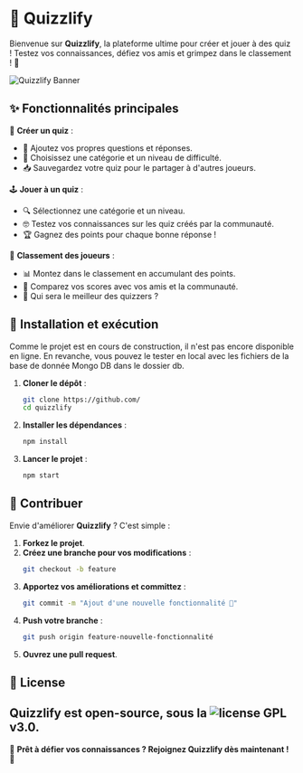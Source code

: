 # 🧠 Quizzlify 

Bienvenue sur **Quizzlify**, la plateforme ultime pour créer et jouer à des quiz ! Testez vos connaissances, défiez vos amis et grimpez dans le classement ! 🚀

![Quizzlify Banner](screenshots/banner.png)

## ✨ Fonctionnalités principales

🎨 **Créer un quiz** :
- 📝 Ajoutez vos propres questions et réponses.
- 🎯 Choisissez une catégorie et un niveau de difficulté.
- 📥 Sauvegardez votre quiz pour le partager à d'autres joueurs.

🕹️ **Jouer à un quiz** :
- 🔍 Sélectionnez une catégorie et un niveau.
- 🤓 Testez vos connaissances sur les quiz créés par la communauté.
- 🏆 Gagnez des points pour chaque bonne réponse !

🏅 **Classement des joueurs** :
- 📊 Montez dans le classement en accumulant des points.
- 🏅 Comparez vos scores avec vos amis et la communauté.
- 🥇 Qui sera le meilleur des quizzers ?

## 🚀 Installation et exécution
Comme le projet est en cours de construction, il n'est pas encore disponible en ligne.
En revanche, vous pouvez le tester en local avec les fichiers de la base de donnée Mongo DB dans le dossier db.

1. **Cloner le dépôt** :
   ```bash
   git clone https://github.com/
   cd quizzlify
   ```

2. **Installer les dépendances** :
   ```bash
   npm install
   ```

3. **Lancer le projet** :
   ```bash
   npm start
   ```

## 🤝 Contribuer

Envie d'améliorer **Quizzlify** ? C'est simple :

1. **Forkez le projet**.
2. **Créez une branche pour vos modifications** :
   ```bash
   git checkout -b feature
   ```
3. **Apportez vos améliorations et committez** :
   ```bash
   git commit -m "Ajout d'une nouvelle fonctionnalité 🎉"
   ```
4. **Push votre branche** :
   ```bash
   git push origin feature-nouvelle-fonctionnalité
   ```
5. **Ouvrez une pull request**.

## 📜 License
Quizzlify est open-source, sous la ![license](LICENSE) GPL v3.0. 
---

🎯 **Prêt à défier vos connaissances ? Rejoignez Quizzlify dès maintenant !** 🚀

